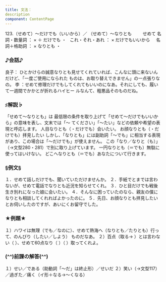 ```yaml
---
title: 文法：
description
component: ContentPage
---
```



123.（せめて）～だけでも（いいから）／
（せめて）～なりとも        
せめて 名詞・数量詞 ： × ＋ だけでも ・
  これ・それ・あれ ： × だけでもいいから  
  名詞＋格助詞 ： × なりとも ・
### ♪会話♪
良子： ひとかけらの誠意なりとも見せてくれていれば、こんなに頭に来ないんだけど、「一度ご使用になられた ものは、お取り替えできません」の一点張りなの。
李 ：せめて修理だけでもしてくれてもいいのになあ。それにしても、履いて一週間でかかとが折れるハイヒー ルなんて、粗悪品そのものだね。
### ♯解説♭
「せめて～なりとも」は 最低限の条件を取り上げて「せめて～だけでもいいから」の意味を表し、文末では「～ てください」「～たい」などの依頼や希望の表現と呼応します。
人目なりとも（・だけでも）会いたい。 お顔なりとも（・だけでも）拝見したい
しかし、「なりとも」には副助詞「～でも」に相当する表現があり、この場合は「～だけでも」が使えません。 この「なり／なりと（も）」（→文型280・281）で別に取り上げています。
一円なりとも（＝でも）無駄に使ってはいけない。 どこへなりとも（＝でも）あなたについて行きます。
### §例文§
１．せめて話しだけでも、聞いていただけませんか。
２．手紙でとまでは言わないが、せめて電話でなりとも近況を知らせてくれ。
３．ひと目だけでも戦後生き別れになった娘に会いたい。
４．そんなに困っていたのなら、親友の僕になりとも相談してくれればよかったのに。
５．先日、お顔なりとも拝見したいとお伺いしたのですが、あいにくお留守でした。
### ★例題★
１）ハワイは無理（でも／なのに）、せめて熱海へ（なりとも／たりとも）行って、のんびり（したい／しよう）
ものだなあ。
２）百点（取る→ ）とは言わない（ ）、せめて60点なり（ ）（ ）取ってくれよ。
### (^^)前課の解答(^^)
１）せい／である（助動詞「～だ」は終止形）／せいだ
２）笑い（→文型117）／過ぎた／痛く（イ形＋なる→～くなる）
